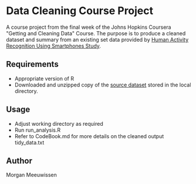 # Data Cleaning Course Project
A course project from the final week of the Johns Hopkins Coursera "Getting and Cleaning Data" Course. The purpose is to produce a cleaned dataset and summary from an existing set data provided by [Human Activity Recognition Using Smartphones Study](http://archive.ics.uci.edu/ml/datasets/Human+Activity+Recognition+Using+Smartphones).

## Requirements
* Appropriate version of R
* Downloaded and unzipped copy of the [source dataset](https://d396qusza40orc.cloudfront.net/getdata%2Fprojectfiles%2FUCI%20HAR%20Dataset.zip) stored in the local directory.

## Usage
* Adjust working directory as required
* Run run_analysis.R
* Refer to CodeBook.md for more details on the cleaned output tidy_data.txt

## Author
Morgan Meeuwissen
